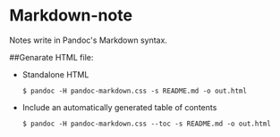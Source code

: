 Markdown-note
=============

Notes write in Pandoc's Markdown syntax.  

##Genarate HTML file:  

* Standalone HTML

    `$ pandoc -H pandoc-markdown.css -s README.md -o out.html`  

* Include an automatically generated table of contents  

    `$ pandoc -H pandoc-markdown.css --toc -s README.md -o out.html`  

